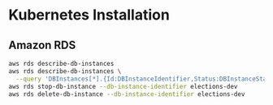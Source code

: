 # Kubernetes Installation

## Amazon RDS

```bash
aws rds describe-db-instances
aws rds describe-db-instances \
  --query 'DBInstances[*].{Id:DBInstanceIdentifier,Status:DBInstanceStatus}'
aws rds stop-db-instance --db-instance-identifier elections-dev
aws rds delete-db-instance --db-instance-identifier elections-dev
```
